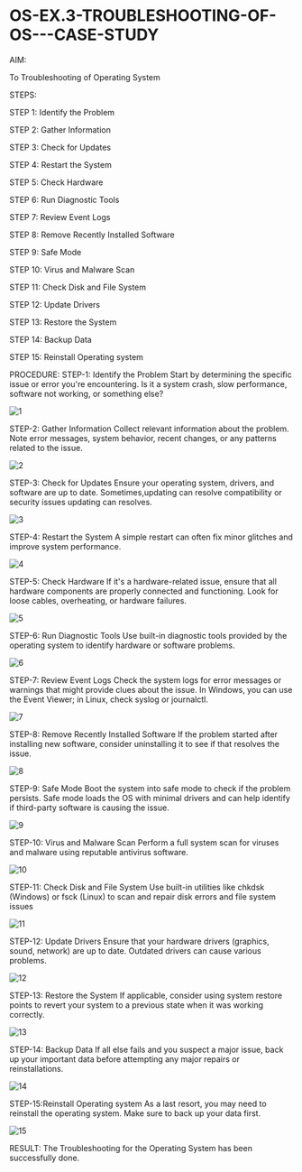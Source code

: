 # OS-EX.3-TROUBLESHOOTING-OF-OS---CASE-STUDY

AIM:

To Troubleshooting of Operating System

STEPS:

STEP 1: Identify the Problem

STEP 2: Gather Information

STEP 3: Check for Updates

STEP 4: Restart the System

STEP 5: Check Hardware

STEP 6: Run Diagnostic Tools

STEP 7: Review Event Logs

STEP 8: Remove Recently Installed Software 

STEP 9: Safe Mode 

STEP 10: Virus and Malware Scan

STEP 11: Check Disk and File System 

STEP 12: Update Drivers 

STEP 13: Restore the System

STEP 14: Backup Data 

STEP 15: Reinstall Operating system

PROCEDURE:
STEP-1: Identify the Problem Start by determining the specific issue or error you're encountering. Is it a system crash, slow performance, software not working, or something else?

![1](https://github.com/Divya110205/OS-EX.3-TROUBLESHOOTING-OF-OS---CASE-STUDY/assets/119404855/5d275c1d-8158-4686-bc27-2a8356040aa8)

STEP-2: Gather Information Collect relevant information about the problem. Note error messages, system behavior, recent changes, or any patterns related to the issue.

![2](https://github.com/Divya110205/OS-EX.3-TROUBLESHOOTING-OF-OS---CASE-STUDY/assets/119404855/c740509b-b901-4546-865f-d3b72f669b26)

STEP-3: Check for Updates Ensure your operating system, drivers, and software are up to date. Sometimes,updating can resolve compatibility or security issues updating can resolves.

![3](https://github.com/Divya110205/OS-EX.3-TROUBLESHOOTING-OF-OS---CASE-STUDY/assets/119404855/df5d8775-eb78-48f7-a7fd-eeccdd003490)

STEP-4: Restart the System
A simple restart can often fix minor glitches and improve system performance.

![4](https://github.com/Divya110205/OS-EX.3-TROUBLESHOOTING-OF-OS---CASE-STUDY/assets/119404855/0e883ebc-bcec-47af-bb6a-a267509fa180)

STEP-5: Check Hardware If it's a hardware-related issue, ensure that all hardware components are properly connected and functioning. Look for loose cables, overheating, or hardware failures.

![5](https://github.com/Divya110205/OS-EX.3-TROUBLESHOOTING-OF-OS---CASE-STUDY/assets/119404855/7f243b8d-88d3-4472-b27f-aa4368d6c868)

STEP-6: Run Diagnostic Tools Use built-in diagnostic tools provided by the operating system to identify hardware or software problems.

![6](https://github.com/Divya110205/OS-EX.3-TROUBLESHOOTING-OF-OS---CASE-STUDY/assets/119404855/d4fbb8c9-5bf8-4120-b26e-7d316feb3a02)

STEP-7: Review Event Logs Check the system logs for error messages or warnings that might provide clues about the issue. In Windows, you can use the Event Viewer; in Linux, check syslog or journalctl.

![7](https://github.com/Divya110205/OS-EX.3-TROUBLESHOOTING-OF-OS---CASE-STUDY/assets/119404855/37b0c478-3b46-4a29-99e2-ce4663a49d1a)

STEP-8: Remove Recently Installed Software If the problem started after installing new software, consider uninstalling it to see if that resolves the issue.

![8](https://github.com/Divya110205/OS-EX.3-TROUBLESHOOTING-OF-OS---CASE-STUDY/assets/119404855/45297122-678c-4406-8d2b-3f7366656637)

STEP-9: Safe Mode Boot the system into safe mode to check if the problem persists. Safe mode loads the OS with minimal drivers and can help identify if third-party software is causing the issue.

![9](https://github.com/Divya110205/OS-EX.3-TROUBLESHOOTING-OF-OS---CASE-STUDY/assets/119404855/960c75dc-2bf3-47c4-82cc-3222177c87e6)

STEP-10: Virus and Malware Scan Perform a full system scan for viruses and malware using reputable antivirus software.

![10](https://github.com/Divya110205/OS-EX.3-TROUBLESHOOTING-OF-OS---CASE-STUDY/assets/119404855/2af216fe-f4f1-48df-a16d-9942c1831016)

STEP-11: Check Disk and File System Use built-in utilities like chkdsk (Windows) or fsck (Linux) to scan and repair disk errors and file system issues

![11](https://github.com/Divya110205/OS-EX.3-TROUBLESHOOTING-OF-OS---CASE-STUDY/assets/119404855/3766c35b-34ce-44d3-bf13-843812d3867c)

STEP-12: Update Drivers Ensure that your hardware drivers (graphics, sound, network) are up to date. Outdated drivers can cause various problems.

![12](https://github.com/Divya110205/OS-EX.3-TROUBLESHOOTING-OF-OS---CASE-STUDY/assets/119404855/cfbc8731-39b5-464b-b5cd-4d5c3a78227c)

STEP-13: Restore the System If applicable, consider using system restore points to revert your system to a previous state when it was working correctly.

![13](https://github.com/Divya110205/OS-EX.3-TROUBLESHOOTING-OF-OS---CASE-STUDY/assets/119404855/09066117-861e-4d4b-8355-0b81c2da0ed3)

STEP-14: Backup Data If all else fails and you suspect a major issue, back up your important data before attempting any major repairs or reinstallations.

![14](https://github.com/Divya110205/OS-EX.3-TROUBLESHOOTING-OF-OS---CASE-STUDY/assets/119404855/39ed06a3-98b4-4da1-b74a-ed84ef1f6e80)

STEP-15:Reinstall Operating system As a last resort, you may need to reinstall the operating system. Make sure to back up your data first.

![15](https://github.com/Divya110205/OS-EX.3-TROUBLESHOOTING-OF-OS---CASE-STUDY/assets/119404855/39f99ff4-4a64-413f-9366-8582ca42761e)

RESULT:
The Troubleshooting for the Operating System has been successfully done.
